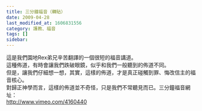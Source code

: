 ```yaml
---
title: 三分鐘福音（轉貼）
date: 2009-04-28
last_modified_at: 1606831556
category: 護教、福音
tags: []
sidebar: 
---
```


<p>這是我們園地Rex弟兄辛苦翻譯的一個很短的福音講道。<br/>
這種佈道，有時會讓我們跌破眼鏡，似乎和我們一般聽到的佈道不同。<br/>
但是，讓我們仔細想一想，其實，這樣的佈道，才是真正碰觸到罪、悔改信主的福音核心。<br/>
對歸正神學而言，這樣的佈道並不奇怪，只是我們不常聽見而已。<!--more-->三分鐘福音網址：<br/>
<a href="http://www.vimeo.com/4160440" target="_blank">http://www.vimeo.com/4160440</a></p>
